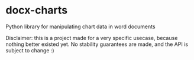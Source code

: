 # docx-charts

Python library for manipulating chart data in word documents

Disclaimer: this is a project made for a very specific usecase, because nothing better existed yet. No stability guarantees are made, and the API is subject to change :)
